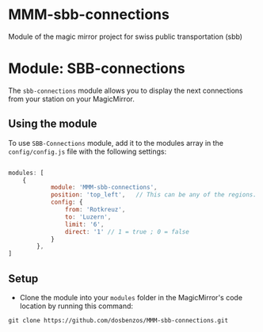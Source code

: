 # MMM-sbb-connections
Module of the magic mirror project for swiss public transportation (sbb)

# Module: SBB-connections
The `sbb-connections` module allows you to display the next connections from your station on your MagicMirror.


## Using the module

To use `SBB-Connections` module, add it to the modules array in the `config/config.js` file with the following settings:
````javascript

modules: [
    {
			module: 'MMM-sbb-connections',
			position: 'top_left',	// This can be any of the regions.
			config: {
				from: 'Rotkreuz',
				to: 'Luzern',
				limit: '6',
				direct: '1' // 1 = true ; 0 = false
			}
		},
]

````


## Setup

* Clone the module into your `modules` folder in the MagicMirror's code location by running this command:

````
git clone https://github.com/dosbenzos/MMM-sbb-connections.git
````
